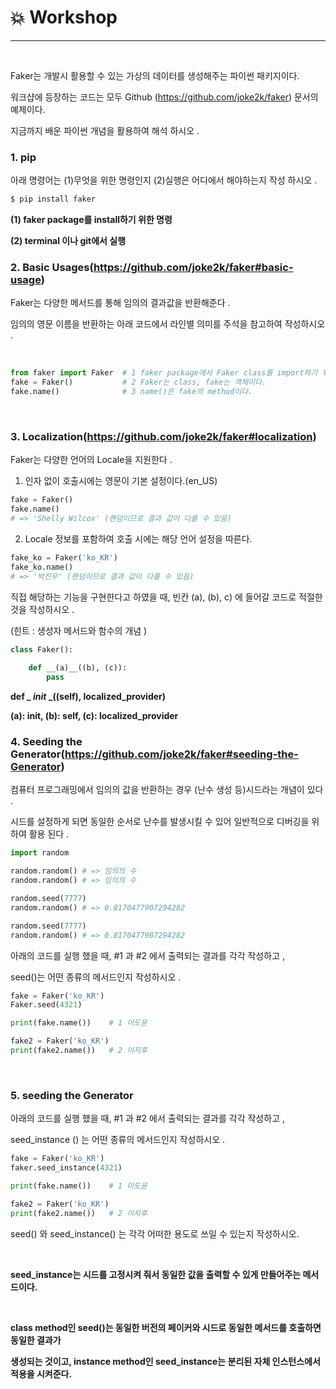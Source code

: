 # :boom: Workshop

---

​				

Faker는 개발시 활용할 수 있는 가상의 데이터를 생성해주는 파이썬 패키지이다.

워크샵에 등장하는 코드는 모두 Github (https://github.com/joke2k/faker)  문서의 예제이다.

지금까지 배운 파이썬 개념을 활용하여 해석 하시오 .



### 1. pip

아래 명령어는 (1)무엇을 위한 명령인지 (2)실행은 어디에서 해야하는지 작성 하시오 .

```python
$ pip install faker
```

**(1) faker package를 install하기 위한 명령**

**(2) terminal 이나 git에서 실행**



### 2. Basic Usages(https://github.com/joke2k/faker#basic-usage)

Faker는 다양한 메서드를 통해 임의의 결과값을 반환해준다 .

임의의 영문 이름을 반환하는 아래 코드에서 라인별 의미를 주석을 참고하여 작성하시오 .

​							

```python
from faker import Faker  # 1 faker package에서 Faker class를 import하기 위한 코드
fake = Faker()           # 2 Faker는 class, fake는 객체이다.
fake.name()              # 3 name()은 fake의 method이다.
```

​										

### 3. Localization(https://github.com/joke2k/faker#localization)

Faker는 다양한 언어의 Locale을 지원한다 .

1. 인자 없이 호출시에는 영문이 기본 설정이다.(en_US)

```python
fake = Faker()
fake.name()
# => 'Shelly Wilcox' (랜덤이므로 결과 값이 다를 수 있음)
```

2. Locale 정보를 포함하여 호출 시에는 해당 언어 설정을 따른다.

```python
fake_ko = Faker('ko_KR')
fake_ko.name()
# => '박진우' (랜덤이므로 결과 값이 다를 수 있음)
```

직접 해당하는 기능을 구현한다고 하였을 때, 빈칸 (a), (b), c) 에 들어갈 코드로 적절한 것을 작성하시오 .

(힌트 : 생성자 메서드와 함수의 개념 )

```python
class Faker():
    
    def __(a)__((b), (c)):
        pass
```

**def  _ _init_ _((self), localized_provider)**

**(a): init, (b): self, (c): localized_provider**



### 4. Seeding the Generator(https://github.com/joke2k/faker#seeding-the-Generator)

컴퓨터 프로그래밍에서 임의의 값을 반환하는 경우 (난수 생성 등)시드라는 개념이 있다 .

시드를 설정하게 되면 동일한 순서로 난수를 발생시킬 수 있어 일반적으로 디버깅을 위하여 활용 된다 .

```python
import random

random.random() # => 임의의 수
random.random() # => 임의의 수

random.seed(7777)
random.random() # => 0.8170477907294282

random.seed(7777)
random.random() # => 0.8170477907294282
```

아래의 코드를 실행 했을 때,  #1 과 #2 에서 출력되는 결과를 각각 작성하고 ,

seed()는 어떤 종류의 메서드인지 작성하시오 .

```python
fake = Faker('ko_KR')
Faker.seed(4321)

print(fake.name())    # 1 이도윤

fake2 = Faker('ko_KR')
print(fake2.name())   # 2 이지후
```

​				

### 5. seeding the Generator

아래의 코드를 실행 했을 때, #1 과 #2 에서 출력되는 결과를 각각 작성하고 ,

seed_instance () 는 어떤 종류의 메서드인지 작성하시오 .

```python
fake = Faker('ko_KR')
faker.seed_instance(4321)

print(fake.name())    # 1 이도윤

fake2 = Faker('ko_KR')
print(fake2.name())   # 2 이지후
```

seed() 와 seed_instance() 는 각각 어떠한 용도로 쓰일 수 있는지 작성하시오.

​	

**seed_instance는 시드를 고정시켜 줘서 동일한 값을 출력할 수 있게 만들어주는 메서드이다.**

​						

**class method인 seed()는 동일한 버전의 페이커와 시드로 동일한 메서드를 호출하면 동일한 결과가** 

**생성되는 것이고, instance method인 seed_instance는 분리된 자체 인스턴스에서 적용을 시켜준다.**